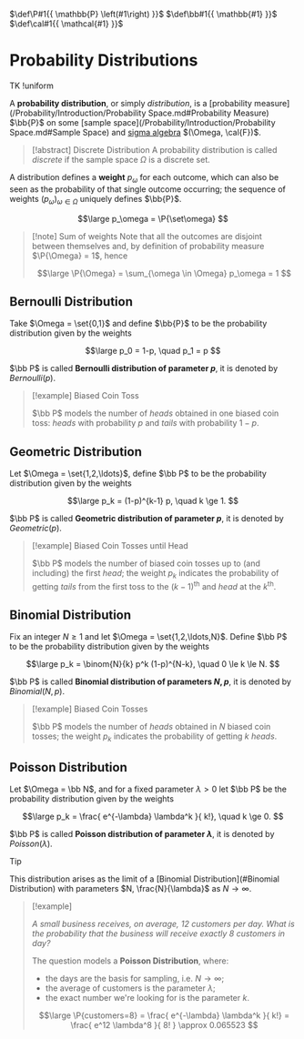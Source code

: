 $\def\P#1{{ \mathbb{P} \left(#1\right) }}$
$\def\bb#1{{ \mathbb{#1} }}$
$\def\cal#1{{ \mathcal{#1} }}$

# Probability Distributions

TK !uniform

A **probability distribution**, or simply *distribution*, is a [probability measure](/Probability/Introduction/Probability Space.md#Probability Measure) $\bb{P}$ on some [sample space](/Probability/Introduction/Probability Space.md#Sample Space) and [sigma algebra](?TK) $(\Omega, \cal{F})$.

> [!abstract] Discrete Distribution
> A probability distribution is called *discrete* if the sample space $\Omega$ is a discrete set.

A distribution defines a **weight** $p_\omega$ for each outcome, which can also be seen as the probability of that single outcome occurring; the sequence of weights $(p_\omega)_{\omega \in \Omega}$ uniquely defines $\bb{P}$.

$$\large
	p_\omega = \P{\set\omega}
$$

> [!note] Sum of weights
> Note that all the outcomes are disjoint between themselves and, by definition of probability measure $\P{\Omega} = 1$, hence
> 
> $$\large
> 	\P{\Omega} = \sum_{\omega \in \Omega} p_\omega = 1
> $$

## Bernoulli Distribution

Take $\Omega = \set{0,1}$ and define $\bb{P}$ to be the probability distribution given by the weights

$$\large
	p_0 = 1-p, \quad p_1 = p
$$

$\bb P$ is called **Bernoulli distribution of parameter $p$**, it is denoted by $Bernoulli(p)$.

> [!example] Biased Coin Toss
> 
> $\bb P$ models the number of *heads* obtained in one biased coin toss: *heads* with probability $p$ and *tails* with probability $1-p$.

## Geometric Distribution

Let $\Omega = \set{1,2,\ldots}$, define $\bb P$ to be the probability distribution given by the weights

$$\large
	p_k = (1-p)^{k-1} p, \quad k \ge 1.
$$

$\bb P$ is called **Geometric distribution of parameter $p$**, it is denoted by $Geometric(p)$.

> [!example] Biased Coin Tosses until Head
> 
> $\bb P$ models the number of biased coin tosses up to (and including) the first *head*; the weight $p_k$ indicates the probability of getting *tails* from the first toss to the $(k-1)^\text{th}$ and *head* at the $k^\text{th}$.

## Binomial Distribution

Fix an integer $N \ge 1$ and let $\Omega = \set{1,2,\ldots,N}$. Define $\bb P$ to be the probability distribution given by the weights

$$\large
	p_k = \binom{N}{k} p^k (1-p)^{N-k},
	\quad 0 \le k \le N.
$$

$\bb P$ is called **Binomial distribution of parameters $N, p$**, it is denoted by $Binomial(N,p)$.

> [!example] Biased Coin Tosses
> 
> $\bb P$ models the number of *heads* obtained in $N$ biased coin tosses; the weight $p_k$ indicates the probability of getting $k$ *heads*.

## Poisson Distribution

Let $\Omega = \bb N$, and for a fixed parameter $\lambda > 0$ let $\bb P$ be the probability distribution given by the weights

$$\large
	p_k = \frac{ e^{-\lambda} \lambda^k }{ k!}, \quad k \ge 0.
$$

$\bb P$ is called **Poisson distribution of parameter $\lambda$**, it is denoted by $Poisson(\lambda)$.

> [!tip]
> 
> This distribution arises as the limit of a [Binomial Distribution](#Binomial Distribution) with parameters $N, \frac{N}{\lambda}$ as $N \rightarrow \infty$.

> [!example]
> 
> *A small business receives, on average, 12 customers per day. What is the probability that the business will receive exactly 8 customers in day?*
> 
> The question models a **Poisson Distribution**, where:
> - the days are the basis for sampling, i.e. $N \rightarrow \infty$;
> - the average of customers is the parameter $\lambda$;
> - the exact number we're looking for is the parameter $k$.
> 
> $$\large
> 	\P{customers=8} =
> 	\frac{ e^{-\lambda} \lambda^k }{ k!} =
> 	\frac{ e^12 \lambda^8 }{ 8! } \approx
> 	0.065523
> $$
